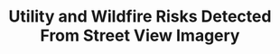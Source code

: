 ---
name: Phi Nguyen
email: With questions for industry mentors, email Suraj
photo: assets/images/phi-nguyen.jpeg
website: https://www.linkedin.com/in/pdashk
domain: B08
title: Utility and Wildfire Risks Detected From Street View Imagery
bio: "Dr. Phi Nguyen is a senior data scientist at San Diego Gas & Electric, where he leads the Data Science Center of Excellence. Dr. Nguyen graduated from UCSD with a Ph. D. in materials science and engineering, where he developed nanomaterials for clean energy applications. He has worked for several years as a consultant in the energy sector, where his focus was on using data to support policies that promote clean energy and energy efficiency. Dr. Nguyen joined SDG&E to focus on developing models to mitigate wildfire risk in California and has since expanded his work to other areas that benefit San Diego communities."
description: "San Diego Gas & Electric leverages many different public and private data sources to make critical decisions that impact our communities. We would like to explore Google Street View as a publicly available source of data to help us identify risks that can be observed from the perspective of San Diego citizens. The project goals are to quantify the ability to observe damaged assets or fire from commonly traveled paths, determine whether there are clear compliance infractions that can be seen from the citizen's perspective, and identify other utility-related hazards that can be seen from this public data source."
summer: "Review Google street view API documentation: <a href='https://developers.google.com/maps/documentation/streetview'>https://developers.google.com/maps/documentation/streetview</a>; any image detection experience"
oldstudent: nan
prerequisites: None
time: Wednesdays, TBD, Hybrid
style: Student group will be a stand-alone unit at SDG&E led by Mentor. Mentor will first work with students to understand utility space, and then schedule time with other SDG&E staff who will provide tours, field visits, and other utility-specific training. Students will also be introduced to other data scientists and engineers at SDG&E who are available for support on an as-needed basis throughout the duration of the project. However, once an introduction is made, it will be up to the students to reach out to staff when support is needed. Students will be encouraged to run their ideas by staff members beyond the mentor.
seats: 12
tag: Graphs and Deep Learning
industry: SDG&E
---